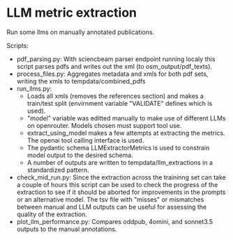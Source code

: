 # LLM metric extraction

Run some llms on manually annotated publications.



Scripts:
- pdf_parsing.py: With sciencbeam parser endpoint running localy this script parses pdfs and writes out the xml (to osm_output/pdf_texts).
- process_files.py: Aggregates metadata and xmls for both pdf sets, writing the xmls to tempdata/combined_pdfs
- run_llms.py:
  - Loads all xmls (removes the references section) and makes a train/test split (envirnment variable "VALIDATE" defines which is used).
  - "model" variable was editted manually to make use of different LLMs on openrouter. Models chosen must support tool use.
  - extract_using_model makes a few attempts at extracting the metrics. The openai tool calling interface is used.
  - The pydantic schema LLMExtractorMetrics is used to constrain model output to the desired schema.
  - A number of outputs are written to tempdata/llm_extractions in a standardized pattern.
- check_mid_run.py: Since the extraction across the traininng set can take a couple of hours this script can be used to check the progress of the extraction to see if it should be aborted for improvements in the prompts or an alternative model. The tsv file with "misses" or mismatches between manual and LLM outputs can be useful for assessing the quality of the extraction.
- plot_llm_performance.py: Compares oddpub, 4omini, and sonnet3.5 outputs to the manual annotations.

